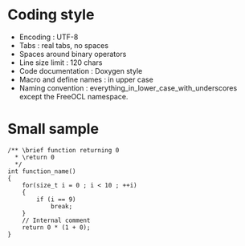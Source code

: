 # Coding style #

  * Encoding : UTF-8
  * Tabs : real tabs, no spaces
  * Spaces around binary operators
  * Line size limit : 120 chars
  * Code documentation : Doxygen style
  * Macro and define names : in upper case
  * Naming convention : everything\_in\_lower\_case\_with\_underscores except the FreeOCL namespace.

# Small sample #
```
/** \brief function returning 0
  * \return 0
  */
int function_name()
{
	for(size_t i = 0 ; i < 10 ; ++i)
	{
		if (i == 9)
			break;
	}
	// Internal comment
	return 0 * (1 + 0);
}
```